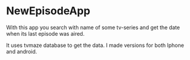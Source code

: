 # NewEpisodeApp

With this app you search with name of some tv-series and get the date when its last episode was aired. 

It uses tvmaze database to get the data. I made versions for both Iphone and android.
